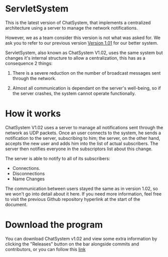 # ServletSystem
This is the latest version of ChatSystem, that implements a centralized architecture using a server to manage the network notifications.

However, we as a team consider this version is not what was asked for. We ask you to refer to our previous version [Version 1.01](https://www.github.com/Kuro10/ChatSystem.git) for our better system.


ServletSystem, also known as ChatSystem V1.02, uses the same system but changes it's internal structure to allow a centralization, this has as a consequence 2 things:

  1. There is a severe reduction on the number of broadcast messages sent through the network.
  
  2. Almost all communication is dependant on the server's well-being, so if the server crashes, the system cannot operate functionally.
# How it works
ChatSystem V1.02 uses a server to manage all notifications sent through the network as UDP packets. Once an user connects to the system, he sends a notification to the server, subscribing to him; the server, on the other hand, accepts the new user and adds him into the list of actual subscribers. The server then notifies everyone in the subscriptors list about this change.

The server is able to notify to all of its subscribers:
  * Connections.
  * Disconnections
  * Name Changes
  
The communication between users stayed the same as in version 1.02, so we won't go into detail about it here. If you need more information, feel free to visit the previous Github repository hyperlink at the start of the document.
# Download the program
You can download ChatSystem v1.02 and view some extra information by clicking the "Releases" button on the bar alongside commits and contributors, or you can follow this [link](https://www.github.com/EduardoCalvillo/ServletSystem/releases) 
